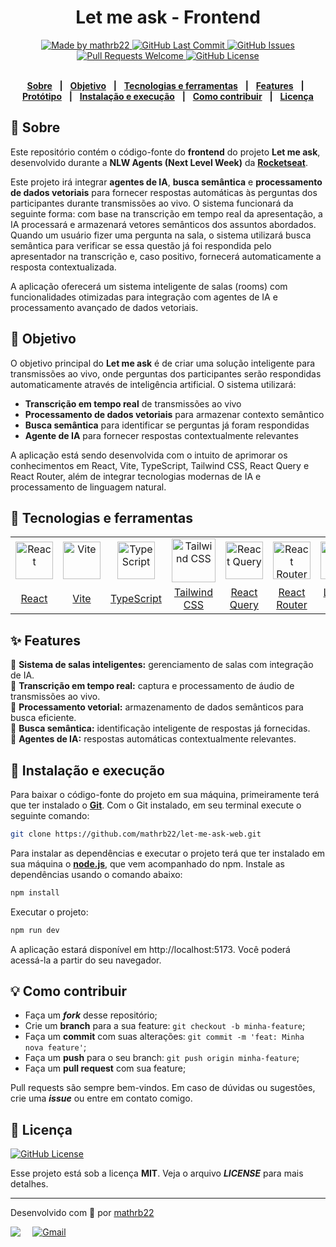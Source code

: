 <div align="center">

<h1>Let me ask - Frontend</h1>

</div>
<div align="center">
   <a href="https://github.com/mathrb22">
      <img alt="Made by mathrb22" src="https://img.shields.io/badge/made%20by-mathrb22-yellow">
   </a>
   <a href="https://github.com/mathrb22/let-me-ask-web/commits/main">
      <img alt="GitHub Last Commit" src="https://img.shields.io/github/last-commit/mathrb22/let-me-ask-web">
   </a>
   <a href="https://github.com/mathrb22/let-me-ask-web/issues">
      <img alt="GitHub Issues" src="https://img.shields.io/github/issues/mathrb22/let-me-ask-web">
   </a>
   <a href="https://github.com/mathrb22/let-me-ask-web/pulls">
      <img alt="Pull Requests Welcome" src="https://img.shields.io/badge/PRs-welcome-brightgreen.svg?style=flat-square">
   </a>
   <a href="https://github.com/mathrb22/let-me-ask-web/blob/main/LICENSE">
      <img alt="GitHub License" src="https://img.shields.io/github/license/mathrb22/let-me-ask-web">
   </a>
</div>

</br>
<div align="center">

[**Sobre**](#-sobre) &nbsp;&nbsp;**|**&nbsp;&nbsp;
[**Objetivo**](#-objetivo) &nbsp;&nbsp;**|**&nbsp;&nbsp;
[**Tecnologias e ferramentas**](#-tecnologias-e-ferramentas) &nbsp;&nbsp;**|**&nbsp;&nbsp;
[**Features**](#-features) &nbsp;&nbsp;**|**&nbsp;&nbsp;
[**Protótipo**](#-protótipo) &nbsp;&nbsp;**|**&nbsp;&nbsp;
[**Instalação e execução**](#-instalação-e-execução) &nbsp;&nbsp;**|**&nbsp;&nbsp;
[**Como contribuir**](#-como-contribuir) &nbsp;&nbsp;**|**&nbsp;&nbsp;
[**Licença**](#-licença)

</div>

## 📃 Sobre

<!-- <img alt="Let me ask - Home page" src=".github/home-page.png" width="100%"/> -->

Este repositório contém o código-fonte do **frontend** do projeto **Let me ask**, desenvolvido durante a **NLW Agents (Next Level Week)** da [**Rocketseat**](https://github.com/Rocketseat).

Este projeto irá integrar **agentes de IA**, **busca semântica** e **processamento de dados vetoriais** para fornecer respostas automáticas às perguntas dos participantes durante transmissões ao vivo. O sistema funcionará da seguinte forma: com base na transcrição em tempo real da apresentação, a IA processará e armazenará vetores semânticos dos assuntos abordados. Quando um usuário fizer uma pergunta na sala, o sistema utilizará busca semântica para verificar se essa questão já foi respondida pelo apresentador na transcrição e, caso positivo, fornecerá automaticamente a resposta contextualizada.

A aplicação oferecerá um sistema inteligente de salas (rooms) com funcionalidades otimizadas para integração com agentes de IA e processamento avançado de dados vetoriais.

<!-- <img alt="Let me ask - Room page" src=".github/room-page.png" width="100%"/> -->

## 🎯 Objetivo

O objetivo principal do **Let me ask** é de criar uma solução inteligente para transmissões ao vivo, onde perguntas dos participantes serão respondidas automaticamente através de inteligência artificial. O sistema utilizará:

- **Transcrição em tempo real** de transmissões ao vivo
- **Processamento de dados vetoriais** para armazenar contexto semântico
- **Busca semântica** para identificar se perguntas já foram respondidas
- **Agente de IA** para fornecer respostas contextualmente relevantes

A aplicação está sendo desenvolvida com o intuito de aprimorar os conhecimentos em React, Vite, TypeScript, Tailwind CSS, React Query e React Router, além de integrar tecnologias modernas de IA e processamento de linguagem natural.

## 🚀 Tecnologias e ferramentas

<table>
  <tr>
    <td align="center" width="100">
      <a href="https://reactjs.org/" target="_blank" rel="noopener noreferrer">
      <img width="60" src="https://user-images.githubusercontent.com/25181517/183897015-94a058a6-b86e-4e42-a37f-bf92061753e5.png" alt="React" title="React"/>
      </a>
    </td>
    <td align="center" width="100">
      <a href="https://vitejs.dev/">
      <img width="60" src="https://vitejs.dev/logo.svg" alt="Vite" title="Vite"/>
      </a>
    </td>
    <td align="center" width="100">
      <a href="https://www.typescriptlang.org/">
      <img width="60" src="https://user-images.githubusercontent.com/25181517/183890598-19a0ac2d-e88a-4005-a8df-1ee36782fde1.png" alt="TypeScript" title="TypeScript"/>
      </a>
    </td>
    <td align="center" width="120">
      <a href="https://tailwindcss.com" target="_blank" rel="noopener noreferrer">
      <img width="70" src="https://user-images.githubusercontent.com/25181517/202896760-337261ed-ee92-4979-84c4-d4b829c7355d.png" alt="Tailwind CSS" title="Tailwind CSS"/>
      </a>
    </td>
    <td align="center" width="100">
      <a href="https://tanstack.com/query" target="_blank" rel="noopener noreferrer">
      <img width="60" src="https://raw.githubusercontent.com/marwin1991/profile-technology-icons/refs/heads/main/icons/react_query.png" alt="React Query" title="React Query"/>
      </a>
    </td>
    <td align="center" width="140">
      <a href="https://reactrouter.com/" target="_blank" rel="noopener noreferrer">
      <img width="60" src="https://reactrouter.com/favicon-light.png" alt="React Router" title="React Router"/>
      </a>
    </td>
    <td align="center" width="140">
      <a href="https://lucide.dev/" target="_blank" rel="noopener noreferrer">
      <img width="60" src="https://lucide.dev/logo.dark.svg" alt="Lucide React" title="Lucide React"/>
      </a>
    </td>
    <td align="center" width="140">
      <a href="https://ui.shadcn.com/" target="_blank" rel="noopener noreferrer">
      <img width="60" src="https://ui.shadcn.com/favicon.ico" alt="shadcn/ui" title="shadcn/ui"/>
      </a>
    </td>
    </tr>
    <tr>
    <td align="center"><a href="https://reactjs.org/" target="_blank" rel="noopener noreferrer"><span>React</span></a></td>
    <td align="center"><a href="https://vitejs.dev/" target="_blank" rel="noopener noreferrer"><span>Vite</span></a></td>
    <td align="center"><a href="https://www.typescriptlang.org/" target="_blank" rel="noopener noreferrer"><span>TypeScript</span></a></td>
    <td align="center"><a href="https://tailwindcss.com" target="_blank" rel="noopener noreferrer"><span>Tailwind CSS</span></a></td>
    <td align="center"><a href="https://tanstack.com/query" target="_blank" rel="noopener noreferrer"><span>React Query</span></a></td>
    <td align="center"><a href="https://reactrouter.com/" target="_blank" rel="noopener noreferrer"><span>React Router</span></a></td>
    <td align="center"><a href="https://lucide.dev/" target="_blank" rel="noopener noreferrer"><span>Lucide React</span></a></td>
    <td align="center"><a href="https://ui.shadcn.com/" target="_blank" rel="noopener noreferrer"><span>shadcn/ui</span></a></td>
    </tr>
</table>

## ✨ Features

🚧 **Sistema de salas inteligentes:** gerenciamento de salas com integração de IA.<br/>
🚧 **Transcrição em tempo real:** captura e processamento de áudio de transmissões ao vivo.<br/>
🚧 **Processamento vetorial:** armazenamento de dados semânticos para busca eficiente.<br/>
🚧 **Busca semântica:** identificação inteligente de respostas já fornecidas.<br/>
🚧 **Agentes de IA:** respostas automáticas contextualmente relevantes.<br/>

## 🔧 Instalação e execução

Para baixar o código-fonte do projeto em sua máquina, primeiramente terá que ter instalado o [**Git**](https://git-scm.com/).
Com o Git instalado, em seu terminal execute o seguinte comando:

```bash
git clone https://github.com/mathrb22/let-me-ask-web.git
```

Para instalar as dependências e executar o projeto terá que ter instalado em sua máquina o [**node.js**](https://nodejs.org/en/), que vem acompanhado do npm. Instale as dependências usando o comando abaixo:

```bash
npm install
```

Executar o projeto:

```bash
npm run dev
```

A aplicação estará disponível em http://localhost:5173. Você poderá acessá-la a partir do seu navegador.

## 💡 Como contribuir

- Faça um **_fork_** desse repositório;
- Crie um **branch** para a sua feature: `git checkout -b minha-feature`;
- Faça um **commit** com suas alterações: `git commit -m 'feat: Minha nova feature'`;
- Faça um **push** para o seu branch: `git push origin minha-feature`;
- Faça um **pull request** com sua feature;

Pull requests são sempre bem-vindos. Em caso de dúvidas ou sugestões, crie uma _**issue**_ ou entre em contato comigo.

## 📝 Licença

<a href="https://github.com/mathrb22/let-me-ask-web/blob/main/LICENSE">
    <img alt="GitHub License" src="https://img.shields.io/github/license/mathrb22/let-me-ask-web">
</a>

Esse projeto está sob a licença **MIT**. Veja o arquivo _**LICENSE**_ para mais detalhes.

---

Desenvolvido com 💚 por <a href="https://github.com/mathrb22/">mathrb22</a>

<div style="display: flex;">
  <a href="https://www.linkedin.com/in/matheus-ribeiro-dev" target="_blank"><img src="https://img.shields.io/badge/-LinkedIn-%230077B5?style=for-the-badge&logo=linkedin&logoColor=white" style="margin-right: 2vw" target="_blank"></a>
  <a href="mailto:math.ribeiro.dev@gmail.com"><img src="https://img.shields.io/badge/Gmail-D14836?style=for-the-badge&logo=gmail&logoColor=white" alt="Gmail" style="margin-right: 2vw"/></a>
</div>
